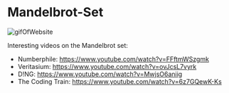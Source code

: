 # Mandelbrot-Set

![gifOfWebsite](gif/MandelbrotSetWebsite.gif?raw=true)

Interesting videos on the Mandelbrot set:
- Numberphile: https://www.youtube.com/watch?v=FFftmWSzgmk
- Veritasium: https://www.youtube.com/watch?v=ovJcsL7vyrk
- D!NG: https://www.youtube.com/watch?v=MwjsO6aniig
- The Coding Train: https://www.youtube.com/watch?v=6z7GQewK-Ks

